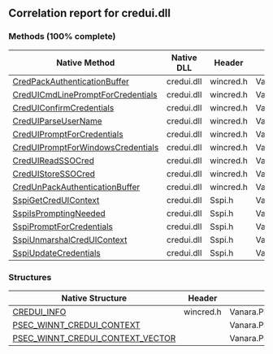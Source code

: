 ## Correlation report for credui.dll
### Methods (100% complete)
Native Method | Native DLL | Header | Managed Method
---- | ---- | ---- | ----
[CredPackAuthenticationBuffer](https://www.google.com/search?num=5&q=CredPackAuthenticationBuffer+site%3Amsdn.microsoft.com) | credui.dll | wincred.h | Vanara.PInvoke.CredUI.CredPackAuthenticationBuffer
[CredUICmdLinePromptForCredentials](https://www.google.com/search?num=5&q=CredUICmdLinePromptForCredentials+site%3Amsdn.microsoft.com) | credui.dll | wincred.h | Vanara.PInvoke.CredUI.CredUICmdLinePromptForCredentials
[CredUIConfirmCredentials](https://www.google.com/search?num=5&q=CredUIConfirmCredentials+site%3Amsdn.microsoft.com) | credui.dll | wincred.h | Vanara.PInvoke.CredUI.CredUIConfirmCredentials
[CredUIParseUserName](https://www.google.com/search?num=5&q=CredUIParseUserName+site%3Amsdn.microsoft.com) | credui.dll | wincred.h | Vanara.PInvoke.CredUI.CredUIParseUserName
[CredUIPromptForCredentials](https://www.google.com/search?num=5&q=CredUIPromptForCredentials+site%3Amsdn.microsoft.com) | credui.dll | wincred.h | Vanara.PInvoke.CredUI.CredUIPromptForCredentials
[CredUIPromptForWindowsCredentials](https://www.google.com/search?num=5&q=CredUIPromptForWindowsCredentials+site%3Amsdn.microsoft.com) | credui.dll | wincred.h | Vanara.PInvoke.CredUI.CredUIPromptForWindowsCredentials
[CredUIReadSSOCred](https://www.google.com/search?num=5&q=CredUIReadSSOCred+site%3Amsdn.microsoft.com) | credui.dll | wincred.h | Vanara.PInvoke.CredUI.CredUIReadSSOCred
[CredUIStoreSSOCred](https://www.google.com/search?num=5&q=CredUIStoreSSOCred+site%3Amsdn.microsoft.com) | credui.dll | wincred.h | Vanara.PInvoke.CredUI.CredUIStoreSSOCred
[CredUnPackAuthenticationBuffer](https://www.google.com/search?num=5&q=CredUnPackAuthenticationBuffer+site%3Amsdn.microsoft.com) | credui.dll | wincred.h | Vanara.PInvoke.CredUI.CredUnPackAuthenticationBuffer
[SspiGetCredUIContext](https://www.google.com/search?num=5&q=SspiGetCredUIContext+site%3Amsdn.microsoft.com) | credui.dll | Sspi.h | Vanara.PInvoke.CredUI.SspiGetCredUIContext
[SspiIsPromptingNeeded](https://www.google.com/search?num=5&q=SspiIsPromptingNeeded+site%3Amsdn.microsoft.com) | credui.dll | Sspi.h | Vanara.PInvoke.CredUI.SspiIsPromptingNeeded
[SspiPromptForCredentials](https://www.google.com/search?num=5&q=SspiPromptForCredentials+site%3Amsdn.microsoft.com) | credui.dll | Sspi.h | Vanara.PInvoke.CredUI.SspiPromptForCredentials
[SspiUnmarshalCredUIContext](https://www.google.com/search?num=5&q=SspiUnmarshalCredUIContext+site%3Amsdn.microsoft.com) | credui.dll | Sspi.h | Vanara.PInvoke.CredUI.SspiUnmarshalCredUIContext
[SspiUpdateCredentials](https://www.google.com/search?num=5&q=SspiUpdateCredentials+site%3Amsdn.microsoft.com) | credui.dll | Sspi.h | Vanara.PInvoke.CredUI.SspiUpdateCredentials
### Structures
Native Structure | Header | Managed Structure
---- | ---- | ----
[CREDUI_INFO](https://www.google.com/search?num=5&q=CREDUI_INFO+site%3Amsdn.microsoft.com) | wincred.h | Vanara.PInvoke.CredUI+CREDUI_INFO
[PSEC_WINNT_CREDUI_CONTEXT](https://www.google.com/search?num=5&q=PSEC_WINNT_CREDUI_CONTEXT+site%3Amsdn.microsoft.com) |  | Vanara.PInvoke.CredUI+PSEC_WINNT_CREDUI_CONTEXT
[PSEC_WINNT_CREDUI_CONTEXT_VECTOR](https://www.google.com/search?num=5&q=PSEC_WINNT_CREDUI_CONTEXT_VECTOR+site%3Amsdn.microsoft.com) |  | Vanara.PInvoke.CredUI+PSEC_WINNT_CREDUI_CONTEXT_VECTOR
